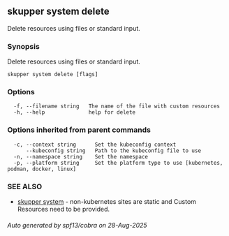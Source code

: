 ## skupper system delete

Delete resources using files or standard input.

### Synopsis

Delete resources using files or standard input.

```
skupper system delete [flags]
```

### Options

```
  -f, --filename string   The name of the file with custom resources
  -h, --help              help for delete
```

### Options inherited from parent commands

```
  -c, --context string      Set the kubeconfig context
      --kubeconfig string   Path to the kubeconfig file to use
  -n, --namespace string    Set the namespace
  -p, --platform string     Set the platform type to use [kubernetes, podman, docker, linux]
```

### SEE ALSO

* [skupper system](skupper_system.md)	 - non-kubernetes sites are static and Custom Resources need to be provided.

###### Auto generated by spf13/cobra on 28-Aug-2025
